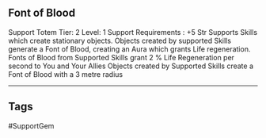 ## Font of Blood
Support
Totem
Tier: 2
Level: 1
Support Requirements : +5 Str
Supports Skills which create stationary objects. Objects created by supported Skills generate a Font of Blood, creating an Aura which grants Life regeneration.
Fonts of Blood from Supported Skills grant 2 % Life Regeneration per second to You and Your Allies
Objects created by Supported Skills create a Font of Blood with a 3 metre radius

---
## Tags
#SupportGem

